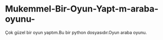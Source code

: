 # Mukemmel-Bir-Oyun-Yapt-m-araba-oyunu-
Çok güzel bir oyun yaptım.Bu bir python dosyasıdır.Oyun araba oyunu.
